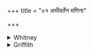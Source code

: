 +++
title = "०१ अभीवर्तेन मणिना"

+++

<details><summary>Whitney</summary>

### Translation
1. With an over-rolling amulet (*maṇí*), wherewith Indra  
increased—therewith, O Brahmaṇaspati, make us increase unto royalty  
(*rāṣṭrá*).

### Notes
*Abhi*, literally 'on to,' so as to overwhelm. Our version spoils the  
consistency of the verse by reading *-vāvṛdhé* and *vardhaya* in **b**  
and **d** for RV. (x. 174. i) *-vāvṛte* and *vartaya*, which Ppp. also  
gives (Ppp. *vartayaḥ*). Ppp. further has *imam* for *asmān* in **c**.  
RV. reads *havíṣā* for *maṇínā* in **a**. The long *ī* of *abhīvarta*  
(p. *abhi॰v-*) is noted by Prāt. iii. 12.
</details>

<details><summary>Griffith</summary>

With that victorious Amulet which strengthened Indra's power- and might Do thou, O Brahmanaspati, increase our strength for kingly sway.
</details>
